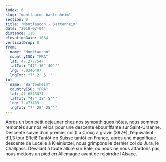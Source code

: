 ```yaml
---
index: 6
slug: "montfaucon-bartenheim"
section: 0
title: "Montfaucon - Bartenheim"
date: "2018-07-04"
distance: 116
elevationGain: 1634
verticalDrop: 0
from:
  name: "Montfaucon"
  countryISO: "FRA"
  lat: 47.2777547
  latTxt: "47° 16' 40''"
  lng: 7.0346407
  lngTxt: "7° 2' 5''"
to:
  name: "Bartenheim"
  countryISO: "FRA"
  lat: 47.6346821
  latTxt: "47° 38' 5''"
  lng: 7.473485
  lngTxt: "7° 28' 25''"
---
```


Après un bon petit déjeuner chez nos sympathiques hôtes, nous sommes remontés sur nos vélos pour une descente ébouriffante sur Saint-Ursanne. Descente suivie d’un premier col (La Croix) à gravir (392+), l’équivalent d’1,3 tour Effeil! Tantôt en Suisse tantôt en France, après une magnifique descente de Lucelle à Kleinlutzel, nous grimpons le dernier col du Jura, le Challpass. Dévalant à toute allure sur Bâle, où nous ne nous attardons pas, nous mettons un pied en Allemagne avant de rejoindre l’Alsace.
